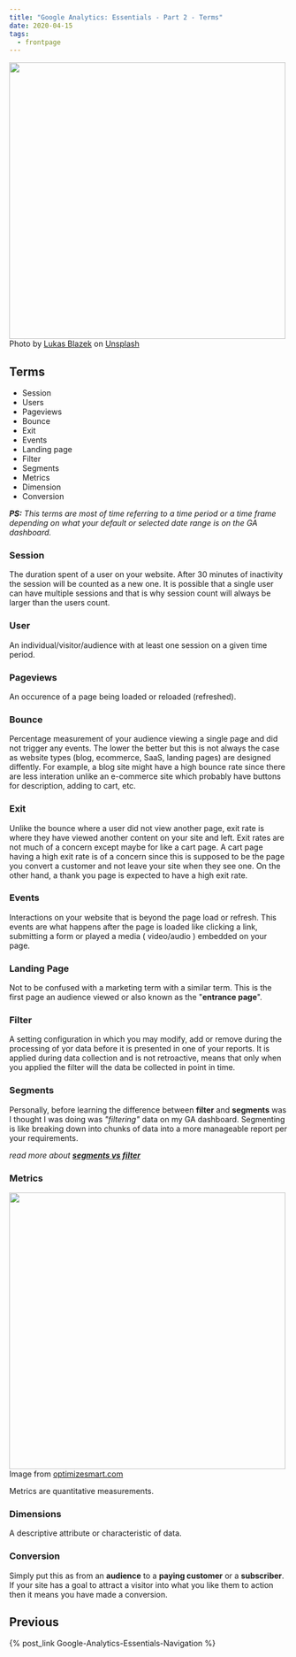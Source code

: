 ```yaml
---
title: "Google Analytics: Essentials - Part 2 - Terms"
date: 2020-04-15
tags:
  - frontpage
---
```


<img src="/images/posts/20200413/lukas-blazek-mcSDtbWXUZU-unsplash.jpg" style="width: 500px" />
<span>Photo by <a href="https://unsplash.com/@goumbik?utm_source=unsplash&amp;utm_medium=referral&amp;utm_content=creditCopyText">Lukas Blazek</a> on <a href="/?utm_source=unsplash&amp;utm_medium=referral&amp;utm_content=creditCopyText">Unsplash</a></span>

## Terms

- Session
- Users
- Pageviews
- Bounce
- Exit
- Events
- Landing page
- Filter
- Segments
- Metrics
- Dimension
- Conversion

_**PS:** This terms are most of time referring to a time period or a time frame depending on what your default or selected date range is on the GA dashboard._

### Session

The duration spent of a user on your website. After 30 minutes of inactivity the session will be counted as a new one. It is possible that a single user can have multiple sessions and that is why session count will always be larger than the users count.

### User

An individual/visitor/audience with at least one session on a given time period.

### Pageviews

An occurence of a page being loaded or reloaded (refreshed).

### Bounce

Percentage measurement of your audience viewing a single page and did not trigger any events. The lower the better but this is not always the case as website types (blog, ecommerce, SaaS, landing pages) are designed diffently. For example, a blog site might have a high bounce rate since there are less interation unlike an e-commerce site which probably have buttons for description, adding to cart, etc.

### Exit

Unlike the bounce where a user did not view another page, exit rate is where they have viewed another content on your site and left. Exit rates are not much of a concern except maybe for like a cart page. A cart page having a high exit rate is of a concern since this is supposed to be the page you convert a customer and not leave your site when they see one. On the other hand, a thank you page is expected to have a high exit rate.

### Events

Interactions on your website that is beyond the page load or refresh. This events are what happens after the page is loaded like clicking a link, submitting a form or played a media ( video/audio ) embedded on your page.

### Landing Page

Not to be confused with a marketing term with a similar term. This is the first page an audience viewed or also known as the "**entrance page**".

### Filter

A setting configuration in which you may modify, add or remove during the processing of yor data before it is presented in one of your reports. It is applied during data collection and is not retroactive, means that only when you applied the filter will the data be collected in point in time.

### Segments

Personally, before learning the difference between **filter** and **segments** was I thought I was doing was _"filtering"_ data on my GA dashboard. Segmenting is like breaking down into chunks of data into a more manageable report per your requirements.

_read more about [**segments *vs* filter**](https://www.esvdigital.co.uk/google-analytics-segments-vs-filters/)_

### Metrics

<img src="/images/posts/20200415/dimensions-vs-metrics.jpg" style="width: 500px" />
<span>Image from  <a href="https://www.optimizesmart.com/complete-guide-to-dimensions-and-metrics-in-google-analytics/">optimizesmart.com</a></span>

Metrics are quantitative measurements.

### Dimensions

A descriptive attribute or characteristic of data.

### Conversion

Simply put this as from an **audience** to a **paying customer** or a **subscriber**. If your site has a goal to attract a visitor into what you like them to action then it means you have made a conversion.

## Previous

{% post_link Google-Analytics-Essentials-Navigation %}
